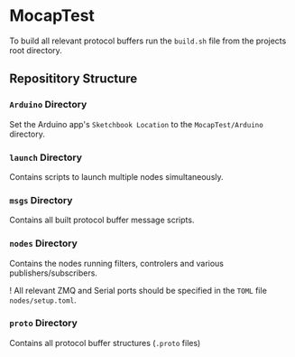 # MocapTest
To build all relevant protocol buffers run the `build.sh` file from the projects root directory.

## Reposititory Structure
### `Arduino` Directory
Set the Arduino app's `Sketchbook Location` to the `MocapTest/Arduino` directory.

### `launch` Directory
Contains scripts to launch multiple nodes simultaneously.

### `msgs` Directory
Contains all built protocol buffer message scripts.

### `nodes` Directory
Contains the nodes running filters, controlers and various publishers/subscribers.

! All relevant ZMQ and Serial ports should be specified in the `TOML` file `nodes/setup.toml`.

### `proto` Directory
Contains all protocol buffer structures (`.proto` files)